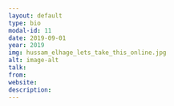 ```yaml
---
layout: default
type: bio
modal-id: 11
date: 2019-09-01
year: 2019
img: hussam_elhage_lets_take_this_online.jpg
alt: image-alt
talk:
from:
website: 
description: 
---
```

